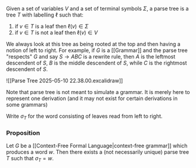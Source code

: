 Given a set of variables $V$ and a set of terminal symbols $\Sigma$, a parse tree is a tree $T$ with labelling $\ell$ such that:
1. if $v\in T$ is a leaf then $\ell(v)\in \Sigma$
2. if $v\in T$ is not a leaf then $\ell(v)\in V$

We always look at this tree as being rooted at the top and then having a notion of left to right. For example, if $G$ is a [[Grammar]] and the parse tree "respects" $G$ and say $S\to ABC$ is a rewrite rule, then $A$ is the leftmost descendent of $S$, $B$ is the middle descendent of $S$, while $C$ is the rightmost descendent of $S$. 

![[Parse Tree 2025-05-10 22.38.00.excalidraw]]

Note that parse tree is not meant to simulate a grammar. It is merely here to represent one derivation (and it may not exist for certain derivations in some grammars)

Write $\sigma_{T}$ for the word consisting of leaves read from left to right. 

### Proposition
Let $G$ be a [[Context-Free Formal Language|context-free grammar]] which produces a word $w$. Then there exists a (not necessarily unique) parse tree $T$ such that $\sigma_{T}=w$.
